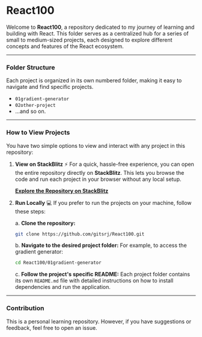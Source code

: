# React100

Welcome to **React100**, a repository dedicated to my journey of learning and building with React. This folder serves as a centralized hub for a series of small to medium-sized projects, each designed to explore different concepts and features of the React ecosystem.

---

### Folder Structure

Each project is organized in its own numbered folder, making it easy to navigate and find specific projects.

- `01gradient-generator`
- `02other-project` 
- ...and so on.

---

### How to View Projects

You have two simple options to view and interact with any project in this repository:

1.  **View on StackBlitz** ⚡️
    For a quick, hassle-free experience, you can open the entire repository directly on **StackBlitz**. This lets you browse the code and run each project in your browser without any local setup.
    
    **[Explore the Repository on StackBlitz](https://stackblitz.com/~/github.com/gitsrj/React100)**

2.  **Run Locally** 💻
    If you prefer to run the projects on your machine, follow these steps:

    a. **Clone the repository:**
       ```bash
       git clone https://github.com/gitsrj/React100.git
       ```

    b. **Navigate to the desired project folder:**
       For example, to access the gradient generator:
       ```bash
       cd React100/01gradient-generator
       ```

    c. **Follow the project's specific README:**
       Each project folder contains its own `README.md` file with detailed instructions on how to install dependencies and run the application.

---

### Contribution

This is a personal learning repository. However, if you have suggestions or feedback, feel free to open an issue.
